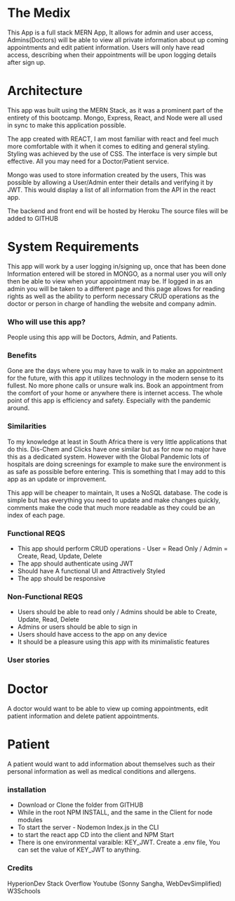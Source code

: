 # The Medix

This App is a full stack MERN App, It allows for admin and user access, Admins(Doctors) will be able to view all private information about up coming appointments and edit patient information. Users will only have read access, describing when their appointments will be upon logging details after sign up.

# Architecture

This app was built using the MERN Stack, as it was a prominent part of the entirety of this bootcamp. Mongo, Express, React, and Node were all used in sync to make this application possible. 

The app created with REACT, I am most familiar with react and feel much more comfortable with it when it comes to editing and general styling. Styling was achieved by the use of CSS. The interface is very simple but effective. All you may need for a Doctor/Patient service.

Mongo was used to store information created by the users, This was possible by allowing a User/Admin enter their details and verifying it by JWT. This would display a list of all information from the API in the react app.

The backend and front end will be hosted by Heroku
The source files will be added to GITHUB

# System Requirements

This app will work by a user logging in/signing up, once that has been done Information entered will be stored in MONGO, as a normal user you will only then be able to view when your appointment may be. If logged in as an admin you will be taken to a different page and this page allows for reading rights as well as the ability to perform necessary CRUD operations as the doctor or person in charge of handling the website and company admin.

### Who will use this app?

People using this app will be Doctors, Admin, and Patients.

### Benefits

Gone are the days where you may have to walk in to make an appointment for the future, with this app it utilizes technology in the modern sense to its fullest. No more phone calls or unsure walk ins. Book an appointment from the comfort of your home or anywhere there is internet access. The whole point of this app is efficiency and safety. Especially with the pandemic around.

### Similarities

To my knowledge at least in South Africa there is very little applications that do this. Dis-Chem and Clicks have one similar but as for now no major have this as a dedicated system. However with the Global Pandemic lots of hospitals are doing screenings for example to make sure the environment is as safe as possible before entering. This is something that I may add to this app as an update or improvement.

This app will be cheaper to maintain, It uses a NoSQL database. The code is simple but has everything you need to update and make changes quickly, comments make the code that much more readable as they could be an index of each page.

### Functional REQS

* This app should perform CRUD operations - User = Read Only / Admin = Create, Read, Update, Delete
* The app should authenticate using JWT
* Should have A functional UI and Attractively Styled
* The app should be responsive

### Non-Functional REQS

* Users should be able to read only  / Admins should be able to Create, Update, Read, Delete
* Admins or users should be able to sign in
* Users should have access to the app on any device
* It should be a pleasure using this app with its minimalistic features

### User stories

# Doctor

A doctor would want to be able to view up coming appointments, edit patient information and delete patient appointments.

# Patient

A patient would want to add information about themselves such as their personal information as well as medical conditions and allergens.

### installation
* Download or Clone the folder from GITHUB
* While in the root NPM INSTALL, and the same in the Client for node modules
* To start the server - Nodemon Index.js in the CLI
* to start the react app CD into the client and NPM Start
* There is one environmental varaible: KEY_JWT. Create a .env file, You can set the value of KEY_JWT to anything.


### Credits

HyperionDev
Stack Overflow
Youtube (Sonny Sangha, WebDevSimplified)
W3Schools

